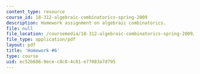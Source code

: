 ```yaml
---
content_type: resource
course_id: 18-312-algebraic-combinatorics-spring-2009
description: Homework assignment on algebraic combinatorics.
file: null
file_location: /coursemedia/18-312-algebraic-combinatorics-spring-2009/ec52b6069ecec8c04c81e77083a7d795_MIT18_312S09_hw06.pdf
file_type: application/pdf
layout: pdf
title: 'Homework #6'
type: course
uid: ec52b606-9ece-c8c0-4c81-e77083a7d795
---
```

